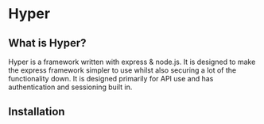 # Hyper

## What is Hyper?

Hyper is a framework written with express & node.js. It is designed to make the express framework simpler to use whilst also securing a lot of the functionality down. It is designed primarily for API use and has authentication and sessioning built in.

## Installation

